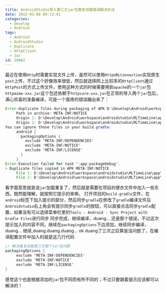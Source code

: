 ```yaml
---
title: AndroidStudio导入第三方jar包重复加载错误解决办法
date: 2015-05-08 09:13:41
categories:
  - Develop
  - Android
tags:
  - Android
  - AndroidStudio
  - Duplicate
  - HttpClient
  - Jar
id: 10002
---
```


最近在使用`Http`时需要实现文件上传，虽然可以使用`HttpURLConnection`实现原生`post`上传，不过这个好像效率很低，然后就选择网上比较多的`HttpClient`通过`HttpPost`的方式上传文件，使用这种方式的时候需要用到`apache`的一个`jar`包`httpmime-xxx.jar`这个包还依赖于`httpcore-xxx.jar`在正常的导入两个`jar`包后，满心欢喜的准备编译，可是一个蛋疼的错误蹦出来了：
```java
Error:duplicate files during packaging of APK D:\Develop\Android\workspace\androidstudio\MLTimeLine\app\build\outputs\apk\app-debug-unaligned.apk
     Path in archive: META-INF/NOTICE
     Origin 1: D:\Develop\Android\workspace\androidstudio\MLTimeLine\app\libs\httpcore-4.3.jar
     Origin 2: D:\Develop\Android\workspace\androidstudio\MLTimeLine\app\libs\httpmime-4.3.1.jar
You can ignore those files in your build.gradle:
     android {
       packagingOptions {
         exclude 'META-INF/DEPENDENCIES'
         exclude 'META-INF/NOTICE'
         exclude 'META-INF/LICENSE'
       }
     }
Error:Execution failed for task ':app:packageDebug'.
> Duplicate files copied in APK META-INF/NOTICE
     File 1: D:\Develop\Android\workspace\androidstudio\MLTimeLine\app\libs\httpcore-4.3.jar
     File 2: D:\Develop\Android\workspace\androidstudio\MLTimeLine\app\libs\httpcore-4.3.jar
```
看字面意思就是说`jar`加载重复了，然后就是需要在项目的便衣文件中加入一些东西，既然能理解，就按照它提示的来嘛，
打开项目的`build.gradle`文件，在`android`标签下加入提示的部分，然后同步`gradle`在修改了`gradle`编译文件后`Androidstudio`右上角会有提示同步`gradle`的按钮，可以直接点击同步`gradle`配置，如果没有可以选择菜单栏里的`Tools - Android - Sync Project with Gradle Files`进行同步
同步完成，继续编译，duang...
还是那个错误，不过这次提示加入的内容不同，继续在`packagingOptions`下边添加，继续同步编译，duang...
继续,duang.duang.duang...
ok duang了三次之后算是没问题了，在编译配置文件中加入的就是这几行代码
```java
// 解决重复加载第三方那个jar包问题
packagingOptions {
     exclude 'META-INF/DEPENDENCIES'
     exclude 'META-INF/NOTICE'
     exclude 'META-INF/LICENSE'
}
```
感觉这个也是根据添加的`jar`包不同而有所不同的；不过只要跟着提示应该都可以解决的！